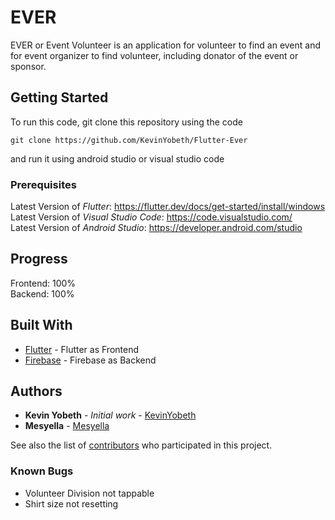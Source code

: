 # EVER
 
EVER or Event Volunteer is an application for volunteer to find an event and for event organizer to find volunteer, including donator of the event or sponsor.

## Getting Started 
 
To run this code, git clone this repository using the code
```
git clone https://github.com/KevinYobeth/Flutter-Ever
```
and run it using android studio or visual studio code

### Prerequisites
Latest Version of *Flutter*: https://flutter.dev/docs/get-started/install/windows  
Latest Version of *Visual Studio Code*: https://code.visualstudio.com/  
Latest Version of *Android Studio*: https://developer.android.com/studio  

## Progress
Frontend: 100%  
Backend: 100%

## Built With

* [Flutter](https://flutter.dev/) - Flutter as Frontend
* [Firebase](https://firebase.google.com/) - Firebase as Backend

## Authors

* **Kevin Yobeth** - *Initial work* - [KevinYobeth](https://github.com/Kevinyobeth)
* **Mesyella** - [Mesyella](https://github.com/Mesyella)

See also the list of [contributors](https://github.com/KevinYobeth/Flutter-Ever/contributors) who participated in this project.

### Known Bugs
- Volunteer Division not tappable
- Shirt size not resetting   
